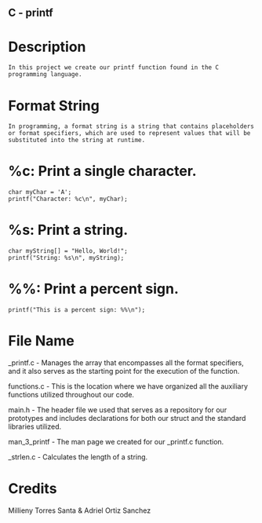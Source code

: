 ##  C - printf

# Description

	In this project we create our printf function found in the C programming language.


# Format String

	In programming, a format string is a string that contains placeholders or format specifiers, which are used to represent values that will be substituted into the string at runtime.

# %c: Print a single character.

	char myChar = 'A';
	printf("Character: %c\n", myChar);


# %s: Print a string.

	char myString[] = "Hello, World!";
	printf("String: %s\n", myString);


# %%: Print a percent sign.

	printf("This is a percent sign: %%\n");


# File Name

_printf.c -  Manages the array that encompasses all the format specifiers, and it also serves as the starting point for the execution of the function. 

functions.c - This is the location where we have organized all the auxiliary functions utilized throughout our code.

main.h - The header file we used that serves as a repository for our prototypes and includes declarations for both our struct and the standard libraries utilized.

man_3_printf - The man page we created for our _printf.c function. 

_strlen.c - Calculates the length of a string.

# Credits

Millieny Torres Santa & Adriel Ortiz Sanchez
